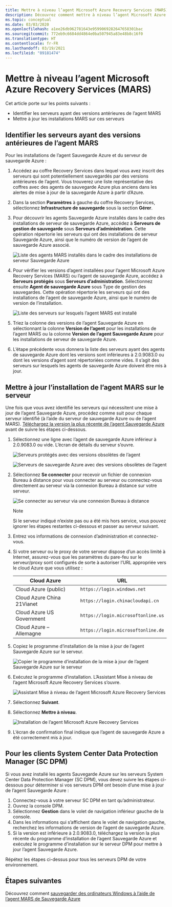 ```yaml
---
title: Mettre à niveau l’agent Microsoft Azure Recovery Services (MARS)
description: Découvrez comment mettre à niveau l’agent Microsoft Azure Recovery Services (MARS).
ms.topic: conceptual
ms.date: 03/03/2020
ms.openlocfilehash: a1ee26db962781643e9599069282647658301bac
ms.sourcegitcommit: 772eb9c6684dd4864e0ba507945a83e48b8c16f0
ms.translationtype: HT
ms.contentlocale: fr-FR
ms.lasthandoff: 03/19/2021
ms.locfileid: "89181474"
---
```

# <a name="upgrade-the-microsoft-azure-recovery-services-mars-agent"></a>Mettre à niveau l’agent Microsoft Azure Recovery Services (MARS)

Cet article porte sur les points suivants :

* Identifier les serveurs ayant des versions antérieures de l’agent MARS
* Mettre à jour les installations MARS sur ces serveurs

## <a name="identify-servers-with-earlier-versions-of-the-mars-agent"></a>Identifier les serveurs ayant des versions antérieures de l’agent MARS

Pour les installations de l’agent Sauvegarde Azure et du serveur de sauvegarde Azure :

1. Accédez au coffre Recovery Services dans lequel vous avez inscrit des serveurs qui sont potentiellement sauvegardés par des versions antérieures de l’agent. Vous trouverez une liste représentative des coffres avec des agents de sauvegarde Azure plus anciens dans les alertes de mise à jour de la sauvegarde Azure à partir d’Azure.
1. Dans la section **Paramètres** à gauche du coffre Recovery Services, sélectionnez **Infrastructure de sauvegarde** sous la section **Gérer**.
1. Pour découvrir les agents Sauvegarde Azure installés dans le cadre des installations de serveur de sauvegarde Azure, accédez à **Serveurs de gestion de sauvegarde** sous **Serveurs d’administration**. Cette opération répertorie les serveurs qui ont des installations de serveur Sauvegarde Azure, ainsi que le numéro de version de l’agent de sauvegarde Azure associé.

    ![Liste des agents MARS installés dans le cadre des installations de serveur Sauvegarde Azure](./media/upgrade-mars-agent/backup-management-servers.png)

1. Pour vérifier les versions d’agent installées pour l’agent Microsoft Azure Recovery Services (MARS) ou l’agent de sauvegarde Azure, accédez à **Serveurs protégés** sous **Serveurs d’administration**. Sélectionnez ensuite **Agent de sauvegarde Azure** sous Type de gestion des sauvegardes. Cette opération répertorie les serveurs qui ont des installations de l’agent de sauvegarde Azure, ainsi que le numéro de version de l’installation.

    ![Liste des serveurs sur lesquels l’agent MARS est installé](./media/upgrade-mars-agent/protected-servers.png)

1. Triez la colonne des versions de l’agent Sauvegarde Azure en sélectionnant la colonne **Version de l’agent** pour les installations de l’agent MARS ou la colonne **Version de l’agent Sauvegarde Azure** pour les installations de serveur de sauvegarde Azure.

1. L’étape précédente vous donnera la liste des serveurs ayant des agents de sauvegarde Azure dont les versions sont inférieures à 2.0.9083.0 ou dont les versions d’agent sont répertoriées comme vides. Il s’agit des serveurs sur lesquels les agents de sauvegarde Azure doivent être mis à jour.

## <a name="update-the-mars-agent-installation-on-the-server"></a>Mettre à jour l’installation de l’agent MARS sur le serveur

Une fois que vous avez identifié les serveurs qui nécessitent une mise à jour de l’agent Sauvegarde Azure, procédez comme suit pour chaque serveur identifié (à l’aide du serveur de sauvegarde Azure ou de l’agent MARS). [Téléchargez la version la plus récente de l’agent Sauvegarde Azure](https://aka.ms/azurebackup_agent) avant de suivre les étapes ci-dessous.

1. Sélectionnez une ligne avec l’agent de sauvegarde Azure inférieur à 2.0.9083.0 ou vide. L’écran de détails du serveur s’ouvre.

    ![Serveurs protégés avec des versions obsolètes de l’agent](./media/upgrade-mars-agent/old-agent-version.png)

    ![Serveurs de sauvegarde Azure avec des versions obsolètes de l’agent](./media/upgrade-mars-agent/backup-management-servers-old-versions.png)

1. Sélectionnez **Se connecter** pour recevoir un fichier de connexion Bureau à distance pour vous connecter au serveur ou connectez-vous directement au serveur via la connexion Bureau à distance sur votre serveur.

    ![Se connecter au serveur via une connexion Bureau à distance](./media/upgrade-mars-agent/connect-to-server.png)

    >[!NOTE]
    > Si le serveur indiqué n’existe pas ou a été mis hors service, vous pouvez ignorer les étapes restantes ci-dessous et passer au serveur suivant.

1. Entrez vos informations de connexion d’administration et connectez-vous.

1. Si votre serveur ou le proxy de votre serveur dispose d’un accès limité à Internet, assurez-vous que les paramètres du pare-feu sur le serveur/proxy sont configurés de sorte à autoriser l’URL appropriée vers le cloud Azure que vous utilisez :

    Cloud Azure | URL
    --- | ---
    Cloud Azure (public) |   `https://login.windows.net`
    Cloud Azure China 21Vianet   | `https://login.chinacloudapi.cn`
    Cloud Azure US Government |   `https://login.microsoftonline.us`
    Cloud Azure – Allemagne  |  `https://login.microsoftonline.de`

1. Copiez le programme d’installation de la mise à jour de l’agent Sauvegarde Azure sur le serveur.

    ![Copier le programme d’installation de la mise à jour de l’agent Sauvegarde Azure sur le serveur](./media/upgrade-mars-agent/copy-agent-installer.png)

1. Exécutez le programme d’installation. L’Assistant Mise à niveau de l’agent Microsoft Azure Recovery Services s’ouvre.

    ![Assistant Mise à niveau de l’agent Microsoft Azure Recovery Services](./media/upgrade-mars-agent/agent-upgrade-wizard.png)

1. Sélectionnez **Suivant**.

1. Sélectionnez **Mettre à niveau**.

    ![Installation de l’agent Microsoft Azure Recovery Services](./media/upgrade-mars-agent/upgrade-installation.png)

1. L’écran de confirmation final indique que l’agent de sauvegarde Azure a été correctement mis à jour.

## <a name="for-system-center-data-protection-manager-sc-dpm-customers"></a>Pour les clients System Center Data Protection Manager (SC DPM)

Si vous avez installé les agents Sauvegarde Azure sur les serveurs System Center Data Protection Manager (SC DPM), vous devez suivre les étapes ci-dessous pour déterminer si vos serveurs DPM ont besoin d’une mise à jour de l’agent Sauvegarde Azure :

1. Connectez-vous à votre serveur SC DPM en tant qu’administrateur.
2. Ouvrez la console DPM.
3. Sélectionnez **Gestion** dans le volet de navigation inférieur gauche de la console.
4. Dans les informations qui s’affichent dans le volet de navigation gauche, recherchez les informations de version de l’agent de sauvegarde Azure.
5. Si la version est inférieure à 2.0.9083.0, téléchargez la version la plus récente du programme d’installation de l’agent Sauvegarde Azure et exécutez le programme d’installation sur le serveur DPM pour mettre à jour l’agent Sauvegarde Azure.

Répétez les étapes ci-dessus pour tous les serveurs DPM de votre environnement.

## <a name="next-steps"></a>Étapes suivantes

Découvrez comment [sauvegarder des ordinateurs Windows à l’aide de l’agent MARS de Sauvegarde Azure](backup-windows-with-mars-agent.md)
